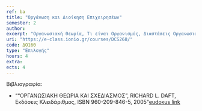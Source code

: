 ```yaml
---
ref: ba
title: "Οργάνωση και Διοίκηση Επιχειρησέων"
semester: 2
author: 
excerpt: "Οργανωσιακή Θεωρία, Τι είναι Οργανισμός, Διαστάσεις Οργανωσιακού Σχεδιασμού, Στρατηγική Επιχειρήσεων, Αντιστοίχιση σχεδιασμού-στόxων και στρατηγικής, Αποτελεσματικότητα έναντι Αποδοτικότητας, Τύποι Δομής Οργανισμών, Συστήματα Πληροφορικής και Επικοινωνιών για τη λήψη Επιχειρηματικών Αποφάσεων, Αντίκτυπο της Ποιότητας της Πληροφορίας στη λήψη αποφάσεων, Επιχειρηματικές Διαδικασίες υποβοηθούμενες από την τεχνολογία RFID κ.α."
uri: "https://e-class.ionio.gr/courses/DCS268/"
code: ΔΟ160
type: "Επιλογής"
hours: 4
extra: 
ects: 4
---
```



Βιβλιογραφία: 
  - ““ΟΡΓΑΝΩΣΙΑΚΗ ΘΕΩΡΙΑ ΚΑΙ ΣΧΕΔΙΑΣΜΟΣ”, RICHARD L. DAFT, Εκδόσεις Κλειδάριθμος, ISBN 960-209-846-5, 2005"[eudoxus link](https://service.eudoxus.gr/search/#a/id:13849/0)
  
  
